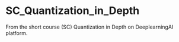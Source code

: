 # SC_Quantization_in_Depth
From the short course (SC) Quantization in Depth on DeeplearningAI platform.

